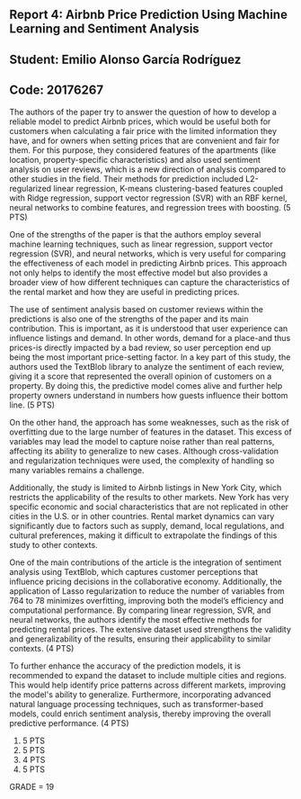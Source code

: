 ## Report 4: Airbnb Price Prediction Using Machine Learning and Sentiment Analysis
## Student: Emilio Alonso García Rodríguez
## Code: 20176267

The authors of the paper try to answer the question of how to develop a reliable model to predict Airbnb prices, which would be useful both for customers when calculating a fair price with the limited information they have, and for owners when setting prices that are convenient and fair for them. For this purpose, they considered features of the apartments (like location, property-specific characteristics) and also used sentiment analysis on user reviews, which is a new direction of analysis compared to other studies in the field. Their methods for prediction included L2-regularized linear regression, K-means clustering-based features coupled with Ridge regression, support vector regression (SVR) with an RBF kernel, neural networks to combine features, and regression trees with boosting. (5 PTS)

One of the strengths of the paper is that the authors employ several machine learning techniques, such as linear regression, support vector regression (SVR), and neural networks, which is very useful for comparing the effectiveness of each model in predicting Airbnb prices. This approach not only helps to identify the most effective model but also provides a broader view of how different techniques can capture the characteristics of the rental market and how they are useful in predicting prices.

The use of sentiment analysis based on customer reviews within the predictions is also one of the strengths of the paper and its main contribution. This is important, as it is understood that user experience can influence listings and demand. In other words, demand for a place-and thus prices-is directly impacted by a bad review, so user perception end up being the most important price-setting factor. In a key part of this study, the authors used the TextBlob library to analyze the sentiment of each review, giving it a score that represented the overall opinion of customers on a property. By doing this, the predictive model comes alive and further help property owners understand in numbers how guests influence their bottom line. (5 PTS)

On the other hand, the approach has some weaknesses, such as the risk of overfitting due to the large number of features in the dataset. This excess of variables may lead the model to capture noise rather than real patterns, affecting its ability to generalize to new cases. Although cross-validation and regularization techniques were used, the complexity of handling so many variables remains a challenge. 

Additionally, the study is limited to Airbnb listings in New York City, which restricts the applicability of the results to other markets. New York has very specific economic and social characteristics that are not replicated in other cities in the U.S. or in other countries. Rental market dynamics can vary significantly due to factors such as supply, demand, local regulations, and cultural preferences, making it difficult to extrapolate the findings of this study to other contexts. 

One of the main contributions of the article is the integration of sentiment analysis using TextBlob, which captures customer perceptions that influence pricing decisions in the collaborative economy. Additionally, the application of Lasso regularization to reduce the number of variables from 764 to 78 minimizes overfitting, improving both the model’s efficiency and computational performance. By comparing linear regression, SVR, and neural networks, the authors identify the most effective methods for predicting rental prices. The extensive dataset used strengthens the validity and generalizability of the results, ensuring their applicability to similar contexts. (4 PTS)

To further enhance the accuracy of the prediction models, it is recommended to expand the dataset to include multiple cities and regions. This would help identify price patterns across different markets, improving the model's ability to generalize. Furthermore, incorporating advanced natural language processing techniques, such as transformer-based models, could enrich sentiment analysis, thereby improving the overall predictive performance. (4 PTS)


1) 5 PTS
2) 5 PTS
3) 4 PTS
4) 5 PTS

GRADE = 19